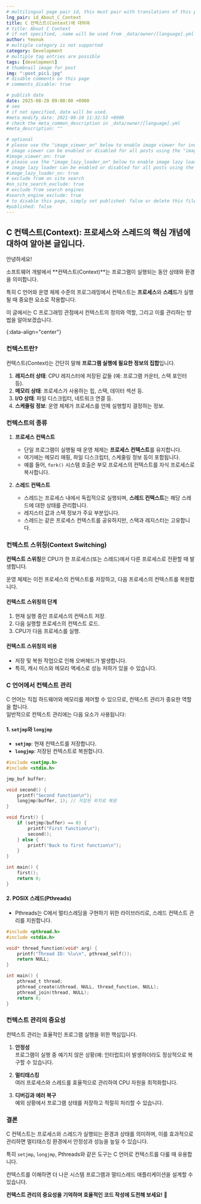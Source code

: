 ```yaml
---
# multilingual page pair id, this must pair with translations of this page. (This name must be unique)
lng_pair: id_About_C_Context
title: C 컨텍스트(Context)에 대하여
# title: About C Context
# if not specified, .name will be used from _data/owner/[language].yml
author: Yeonuk
# multiple category is not supported
category: Development
# multiple tag entries are possible
tags: [development]
# thumbnail image for post
img: ":post_pic1.jpg"
# disable comments on this page
# comments_disable: true

# publish date
date: 2025-08-20 09:00:00 +0900
# seo
# if not specified, date will be used.
#meta_modify_date: 2021-08-10 11:32:53 +0900
# check the meta_common_description in _data/owner/[language].yml
#meta_description: ""

# optional
# please use the "image_viewer_on" below to enable image viewer for individual pages or posts (_posts/ or [language]/_posts folders).
# image viewer can be enabled or disabled for all posts using the "image_viewer_posts: true" setting in _data/conf/main.yml.
#image_viewer_on: true
# please use the "image_lazy_loader_on" below to enable image lazy loader for individual pages or posts (_posts/ or [language]/_posts folders).
# image lazy loader can be enabled or disabled for all posts using the "image_lazy_loader_posts: true" setting in _data/conf/main.yml.
#image_lazy_loader_on: true
# exclude from on site search
#on_site_search_exclude: true
# exclude from search engines
#search_engine_exclude: true
# to disable this page, simply set published: false or delete this file
#published: false
---
```


<!-- outline-start -->

## **C 컨텍스트(Context): 프로세스와 스레드의 핵심 개념**에 대하여 알아본 글입니다.

안녕하세요!

소프트웨어 개발에서 **컨텍스트(Context)**는 프로그램이 실행되는 동안 상태와 환경을 의미합니다.

특히 C 언어와 운영 체제 수준의 프로그래밍에서 컨텍스트는 **프로세스**와 **스레드**가 실행될 때 중요한 요소로 작용합니다.

이 글에서는 C 프로그래밍 관점에서 컨텍스트의 정의와 역할, 그리고 이를 관리하는 방법을 알아보겠습니다.

{:data-align="center"}

<!-- outline-end -->

### **컨텍스트란?**

컨텍스트(Context)는 간단히 말해 **프로그램 실행에 필요한 정보의 집합**입니다.

1. **레지스터 상태**: CPU 레지스터에 저장된 값들 (예: 프로그램 카운터, 스택 포인터 등).
2. **메모리 상태**: 프로세스가 사용하는 힙, 스택, 데이터 섹션 등.
3. **I/O 상태**: 파일 디스크립터, 네트워크 연결 등.
4. **스케줄링 정보**: 운영 체제가 프로세스를 언제 실행할지 결정하는 정보.

### **컨텍스트의 종류**

1. **프로세스 컨텍스트**

   - 단일 프로그램이 실행될 때 운영 체제는 **프로세스 컨텍스트**를 유지합니다.
   - 여기에는 메모리 매핑, 파일 디스크립터, 스케줄링 정보 등이 포함됩니다.
   - 예를 들어, `fork()` 시스템 호출은 부모 프로세스의 컨텍스트를 자식 프로세스로 복사합니다.

2. **스레드 컨텍스트**
   - 스레드는 프로세스 내에서 독립적으로 실행되며, **스레드 컨텍스트**는 해당 스레드에 대한 상태를 관리합니다.
   - 레지스터 값과 스택 정보가 주요 부분입니다.
   - 스레드는 같은 프로세스 컨텍스트를 공유하지만, 스택과 레지스터는 고유합니다.

### **컨텍스트 스위칭(Context Switching)**

**컨텍스트 스위칭**은 CPU가 한 프로세스(또는 스레드)에서 다른 프로세스로 전환할 때 발생합니다.

운영 체제는 이전 프로세스의 컨텍스트를 저장하고, 다음 프로세스의 컨텍스트를 복원합니다.

#### **컨텍스트 스위칭의 단계**

1. 현재 실행 중인 프로세스의 컨텍스트 저장.
2. 다음 실행할 프로세스의 컨텍스트 로드.
3. CPU가 다음 프로세스를 실행.

#### **컨텍스트 스위칭의 비용**

- 저장 및 복원 작업으로 인해 오버헤드가 발생합니다.
- 특히, 캐시 미스와 메모리 액세스로 성능 저하가 있을 수 있습니다.

### **C 언어에서 컨텍스트 관리**

C 언어는 직접 하드웨어와 메모리를 제어할 수 있으므로, 컨텍스트 관리가 중요한 역할을 합니다.  
일반적으로 컨텍스트 관리에는 다음 요소가 사용됩니다:

#### **1. `setjmp`와 `longjmp`**

- **`setjmp`**: 현재 컨텍스트를 저장합니다.
- **`longjmp`**: 저장된 컨텍스트로 복원합니다.

```c
#include <setjmp.h>
#include <stdio.h>

jmp_buf buffer;

void second() {
    printf("Second function\n");
    longjmp(buffer, 1); // 저장된 위치로 복원
}

void first() {
    if (setjmp(buffer) == 0) {
        printf("First function\n");
        second();
    } else {
        printf("Back to first function\n");
    }
}

int main() {
    first();
    return 0;
}
```

#### **2. POSIX 스레드(Pthreads)**

- Pthreads는 C에서 멀티스레딩을 구현하기 위한 라이브러리로, 스레드 컨텍스트 관리를 지원합니다.

```c
#include <pthread.h>
#include <stdio.h>

void* thread_function(void* arg) {
    printf("Thread ID: %lu\n", pthread_self());
    return NULL;
}

int main() {
    pthread_t thread;
    pthread_create(&thread, NULL, thread_function, NULL);
    pthread_join(thread, NULL);
    return 0;
}
```

### **컨텍스트 관리의 중요성**

컨텍스트 관리는 효율적인 프로그램 실행을 위한 핵심입니다.

1. **안정성**  
   프로그램이 실행 중 예기치 않은 상황(예: 인터럽트)이 발생하더라도 정상적으로 복구할 수 있습니다.

2. **멀티태스킹**  
   여러 프로세스와 스레드를 효율적으로 관리하여 CPU 자원을 최적화합니다.

3. **디버깅과 에러 복구**  
   예외 상황에서 프로그램 상태를 저장하고 적절히 처리할 수 있습니다.

### **결론**

C 컨텍스트는 프로세스와 스레드가 실행되는 환경과 상태를 의미하며, 이를 효과적으로 관리하면 멀티태스킹 환경에서 안정성과 성능을 높일 수 있습니다.

특히 `setjmp`, `longjmp`, Pthreads와 같은 도구는 C 언어로 컨텍스트를 다룰 때 유용합니다.

컨텍스트를 이해하면 더 나은 시스템 프로그램과 멀티스레드 애플리케이션을 설계할 수 있습니다.

**컨텍스트 관리의 중요성을 기억하며 효율적인 코드 작성에 도전해 보세요!** 🚀
